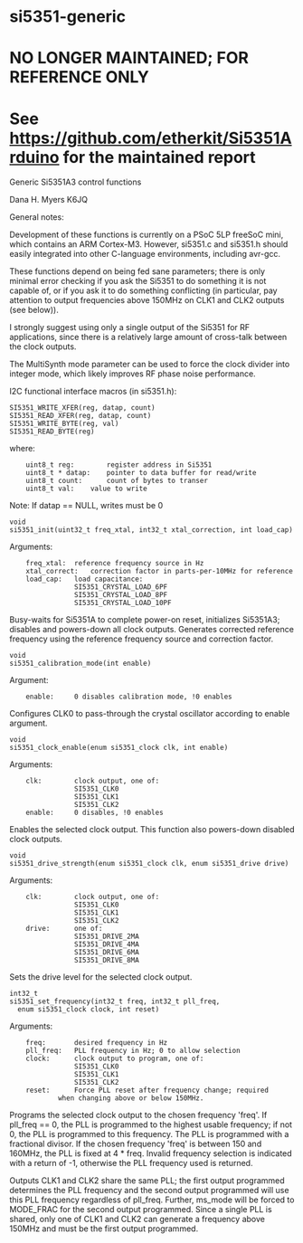 # si5351-generic
# NO LONGER MAINTAINED; FOR REFERENCE ONLY
# See https://github.com/etherkit/Si5351Arduino for the maintained report

Generic Si5351A3 control functions

Dana H. Myers  K6JQ

General notes:

Development of these functions is currently on a PSoC 5LP freeSoC mini,
which contains an ARM Cortex-M3. However, si5351.c and si5351.h should easily integrated into other C-language environments, including avr-gcc.

These functions depend on being fed sane parameters; there is only
minimal error checking if you ask the Si5351 to do something it is
not capable of, or if you ask it to do something conflicting (in
particular, pay attention to output frequencies above 150MHz on
CLK1 and CLK2 outputs (see below)).

I strongly suggest using only a single output of the
Si5351 for RF applications, since there is a relatively
large amount of cross-talk between the clock outputs.

The MultiSynth mode parameter can be used to force the
clock divider into integer mode, which likely improves RF
phase noise performance.

I2C functional interface macros (in si5351.h):

```
SI5351_WRITE_XFER(reg, datap, count)
SI5351_READ_XFER(reg, datap, count)
SI5351_WRITE_BYTE(reg, val)
SI5351_READ_BYTE(reg)
```

where:
```
	uint8_t	reg:		register address in Si5351
	uint8_t * datap:	pointer to data buffer for read/write
	uint8_t count:		count of bytes to transer
	uint8_t	val:	value to write
```

Note:
	If datap == NULL, writes must be 0

```
void
si5351_init(uint32_t freq_xtal, int32_t xtal_correction, int load_cap)
```

Arguments:
```
	freq_xtal:	reference frequency source in Hz
	xtal_correct:	correction factor in parts-per-10MHz for reference
	load_cap:	load capacitance:
				SI5351_CRYSTAL_LOAD_6PF
				SI5351_CRYSTAL_LOAD_8PF
				SI5351_CRYSTAL_LOAD_10PF
```

Busy-waits for Si5351A to complete power-on reset, initializes
Si5351A3; disables and powers-down all clock outputs. Generates corrected
reference frequency using the reference frequency source and correction
factor.


```
void
si5351_calibration_mode(int enable)
```

Argument:
```
	enable:		0 disables calibration mode, !0 enables
```

Configures CLK0 to pass-through the crystal oscillator according to
enable argument.

```
void
si5351_clock_enable(enum si5351_clock clk, int enable)
```

Arguments:
```
	clk:		clock output, one of:
				SI5351_CLK0
				SI5351_CLK1
				SI5351_CLK2
	enable:		0 disables, !0 enables
```

Enables the selected clock output. This function also powers-down
disabled clock outputs.

```
void
si5351_drive_strength(enum si5351_clock clk, enum si5351_drive drive)
```

Arguments:
```
	clk:		clock output, one of:
				SI5351_CLK0
				SI5351_CLK1
				SI5351_CLK2
	drive:		one of:
				SI5351_DRIVE_2MA
				SI5351_DRIVE_4MA
				SI5351_DRIVE_6MA
				SI5351_DRIVE_8MA
```

Sets the drive level for the selected clock output.

```
int32_t
si5351_set_frequency(int32_t freq, int32_t pll_freq,
  enum si5351_clock clock, int reset)
```

Arguments:
```
	freq:		desired frequency in Hz
	pll_freq:	PLL frequency in Hz; 0 to allow selection
	clock:		clock output to program, one of:
				SI5351_CLK0
				SI5351_CLK1
				SI5351_CLK2
	reset:		Force PLL reset after frequency change; required
			when changing above or below 150MHz.
```

Programs the selected clock output to the chosen frequency 'freq'.
If pll_freq == 0, the PLL is programmed to the highest usable frequency;
if not 0, the PLL is programmed to this frequency. The PLL is programmed
with a fractional divisor. If the chosen frequency 'freq' is between 150
and 160MHz, the PLL is fixed at 4 * freq. Invalid frequency selection is
indicated with a return of -1, otherwise the PLL frequency used is returned.

Outputs CLK1 and CLK2 share the same PLL; the first output programmed
determines the PLL frequency and the second output programmed will use
this PLL frequency regardless of pll_freq. Further, ms_mode will be
forced to MODE_FRAC for the second output programmed. Since a single
PLL is shared, only one of CLK1 and CLK2 can generate a frequency
above 150MHz and must be the first output programmed.


